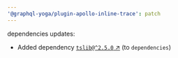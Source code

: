 ```yaml
---
'@graphql-yoga/plugin-apollo-inline-trace': patch
---
```

dependencies updates:
  - Added dependency [`tslib@^2.5.0` ↗︎](https://www.npmjs.com/package/tslib/v/2.5.0) (to `dependencies`)

